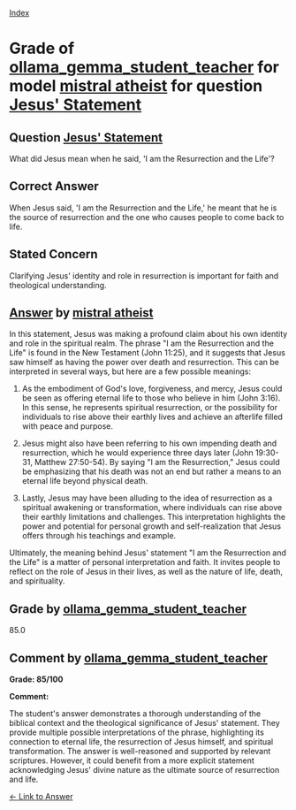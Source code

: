 
[Index](../../../../index.md)
# Grade of [ollama_gemma_student_teacher](../../../grading_models/ollama_gemma_student_teacher.md) for model [mistral atheist](../../../answering_models/mistral_atheist.md) for question [Jesus' Statement](../../../questions/Jesus__Statement.md)

## Question [Jesus' Statement](../../../questions/Jesus__Statement.md)
What did Jesus mean when he said, 'I am the Resurrection and the Life'?

## Correct Answer
When Jesus said, 'I am the Resurrection and the Life,' he meant that he is the source of resurrection and the one who causes people to come back to life.

## Stated Concern
Clarifying Jesus' identity and role in resurrection is important for faith and theological understanding.

## [Answer](../Jesus__Statement.md) by [mistral atheist](../../../answering_models/mistral_atheist.md)
 In this statement, Jesus was making a profound claim about his own identity and role in the spiritual realm. The phrase "I am the Resurrection and the Life" is found in the New Testament (John 11:25), and it suggests that Jesus saw himself as having the power over death and resurrection. This can be interpreted in several ways, but here are a few possible meanings:

1. As the embodiment of God's love, forgiveness, and mercy, Jesus could be seen as offering eternal life to those who believe in him (John 3:16). In this sense, he represents spiritual resurrection, or the possibility for individuals to rise above their earthly lives and achieve an afterlife filled with peace and purpose.

2. Jesus might also have been referring to his own impending death and resurrection, which he would experience three days later (John 19:30-31, Matthew 27:50-54). By saying "I am the Resurrection," Jesus could be emphasizing that his death was not an end but rather a means to an eternal life beyond physical death.

3. Lastly, Jesus may have been alluding to the idea of resurrection as a spiritual awakening or transformation, where individuals can rise above their earthly limitations and challenges. This interpretation highlights the power and potential for personal growth and self-realization that Jesus offers through his teachings and example.

Ultimately, the meaning behind Jesus' statement "I am the Resurrection and the Life" is a matter of personal interpretation and faith. It invites people to reflect on the role of Jesus in their lives, as well as the nature of life, death, and spirituality.

## Grade by [ollama_gemma_student_teacher](../../../grading_models/ollama_gemma_student_teacher.md)
85.0

## Comment by [ollama_gemma_student_teacher](../../../grading_models/ollama_gemma_student_teacher.md)
**Grade: 85/100**

**Comment:**

The student's answer demonstrates a thorough understanding of the biblical context and the theological significance of Jesus' statement. They provide multiple possible interpretations of the phrase, highlighting its connection to eternal life, the resurrection of Jesus himself, and spiritual transformation. The answer is well-reasoned and supported by relevant scriptures. However, it could benefit from a more explicit statement acknowledging Jesus' divine nature as the ultimate source of resurrection and life.

[&lt;- Link to Answer](../Jesus__Statement.md)
